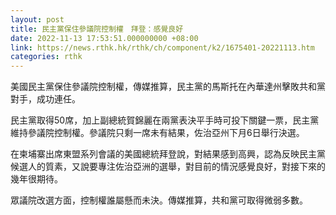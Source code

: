 ```yaml
---
layout: post
title: 民主黨保住參議院控制權　拜登：感覺良好
date: 2022-11-13 17:53:51.000000000 +08:00
link: https://news.rthk.hk/rthk/ch/component/k2/1675401-20221113.htm
categories: rthk
---
```


美國民主黨保住參議院控制權，傳媒推算，民主黨的馬斯托在內華達州擊敗共和黨對手，成功連任。

民主黨取得50席，加上副總統賀錦麗在兩黨表決平手時可投下關鍵一票，民主黨維持參議院控制權。參議院只剩一席未有結果，佐治亞州下月6日舉行決選。

在柬埔寨出席東盟系列會議的美國總統拜登說，對結果感到高興，認為反映民主黨候選人的質素，又說要專注佐治亞洲的選舉，對目前的情況感覺良好，對接下來的幾年很期待。

眾議院改選方面，控制權誰屬懸而未決。傳媒推算，共和黨可取得微弱多數。
